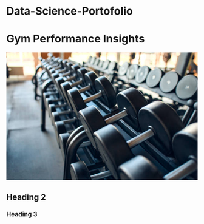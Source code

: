 # Data-Science-Portofolio


# Gym Performance Insights

 ![data](images/gym.jpg)

## Heading 2

### Heading 3
